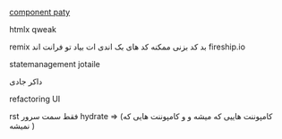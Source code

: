 [component paty ](https://component-party.dev/)

htmlx
qweak

remix بد کد بزنی ممکنه کد های بک اندی ات بیاد تو فرانت اند
fireship.io

statemanagement
jotaile

داکر جادی

refactoring UI

rst فقط سمت سرور
hydrate => (کامپوننت هاییی که میشه و و کامپوننت هایی که نمیشه )
